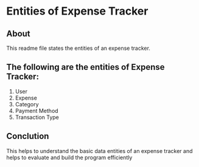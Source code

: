 # Entities of Expense Tracker

## About
This readme file states the entities of an expense tracker.

## The following are the entities of Expense Tracker:
1. User
2. Expense
3. Category
4. Payment Method
5. Transaction Type

## Conclution
This helps to understand the basic  data entities of an expense tracker and helps to evaluate and build the program efficiently 
